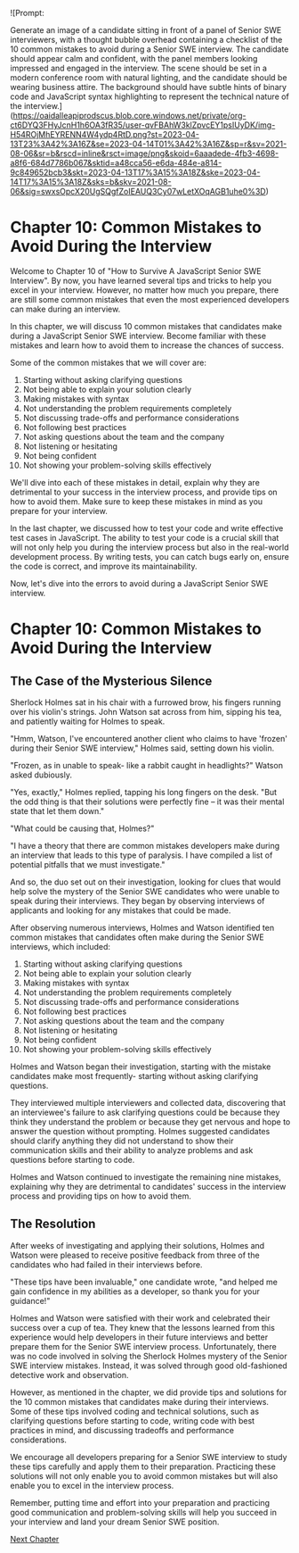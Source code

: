 ![Prompt:

Generate an image of a candidate sitting in front of a panel of Senior SWE interviewers, with a thought bubble overhead containing a checklist of the 10 common mistakes to avoid during a Senior SWE interview. The candidate should appear calm and confident, with the panel members looking impressed and engaged in the interview. The scene should be set in a modern conference room with natural lighting, and the candidate should be wearing business attire. The background should have subtle hints of binary code and JavaScript syntax highlighting to represent the technical nature of the interview.](https://oaidalleapiprodscus.blob.core.windows.net/private/org-ct6DYQ3FHyJcnH1h6OA3fR35/user-qvFBAhW3klZpvcEY1psIUyDK/img-H54ROjMhEYRENN4W4ydp4RtD.png?st=2023-04-13T23%3A42%3A16Z&se=2023-04-14T01%3A42%3A16Z&sp=r&sv=2021-08-06&sr=b&rscd=inline&rsct=image/png&skoid=6aaadede-4fb3-4698-a8f6-684d7786b067&sktid=a48cca56-e6da-484e-a814-9c849652bcb3&skt=2023-04-13T17%3A15%3A18Z&ske=2023-04-14T17%3A15%3A18Z&sks=b&skv=2021-08-06&sig=swxsOpcX20UgSQgfZoIEAUQ3Cy07wLetXOqAGB1uhe0%3D)


# Chapter 10: Common Mistakes to Avoid During the Interview

Welcome to Chapter 10 of "How to Survive A JavaScript Senior SWE Interview". By now, you have learned several tips and tricks to help you excel in your interview. However, no matter how much you prepare, there are still some common mistakes that even the most experienced developers can make during an interview.

In this chapter, we will discuss 10 common mistakes that candidates make during a JavaScript Senior SWE interview. Become familiar with these mistakes and learn how to avoid them to increase the chances of success.

Some of the common mistakes that we will cover are:

1. Starting without asking clarifying questions
2. Not being able to explain your solution clearly
3. Making mistakes with syntax
4. Not understanding the problem requirements completely
5. Not discussing trade-offs and performance considerations
6. Not following best practices
7. Not asking questions about the team and the company
8. Not listening or hesitating
9. Not being confident
10. Not showing your problem-solving skills effectively

We'll dive into each of these mistakes in detail, explain why they are detrimental to your success in the interview process, and provide tips on how to avoid them. Make sure to keep these mistakes in mind as you prepare for your interview.

In the last chapter, we discussed how to test your code and write effective test cases in JavaScript. The ability to test your code is a crucial skill that will not only help you during the interview process but also in the real-world development process. By writing tests, you can catch bugs early on, ensure the code is correct, and improve its maintainability.

Now, let's dive into the errors to avoid during a JavaScript Senior SWE interview.
# Chapter 10: Common Mistakes to Avoid During the Interview

## The Case of the Mysterious Silence

Sherlock Holmes sat in his chair with a furrowed brow, his fingers running over his violin's strings. John Watson sat across from him, sipping his tea, and patiently waiting for Holmes to speak.

"Hmm, Watson, I've encountered another client who claims to have 'frozen' during their Senior SWE interview," Holmes said, setting down his violin.

"Frozen, as in unable to speak- like a rabbit caught in headlights?" Watson asked dubiously.

"Yes, exactly," Holmes replied, tapping his long fingers on the desk. "But the odd thing is that their solutions were perfectly fine – it was their mental state that let them down."

"What could be causing that, Holmes?"

"I have a theory that there are common mistakes developers make during an interview that leads to this type of paralysis. I have compiled a list of potential pitfalls that we must investigate."

And so, the duo set out on their investigation, looking for clues that would help solve the mystery of the Senior SWE candidates who were unable to speak during their interviews. They began by observing interviews of applicants and looking for any mistakes that could be made.

After observing numerous interviews, Holmes and Watson identified ten common mistakes that candidates often make during the Senior SWE interviews, which included:

1. Starting without asking clarifying questions
2. Not being able to explain your solution clearly
3. Making mistakes with syntax
4. Not understanding the problem requirements completely
5. Not discussing trade-offs and performance considerations
6. Not following best practices
7. Not asking questions about the team and the company
8. Not listening or hesitating
9. Not being confident
10. Not showing your problem-solving skills effectively

Holmes and Watson began their investigation, starting with the mistake candidates make most frequently- starting without asking clarifying questions.

They interviewed multiple interviewers and collected data, discovering that an interviewee's failure to ask clarifying questions could be because they think they understand the problem or because they get nervous and hope to answer the question without prompting. Holmes suggested candidates should clarify anything they did not understand to show their communication skills and their ability to analyze problems and ask questions before starting to code.

Holmes and Watson continued to investigate the remaining nine mistakes, explaining why they are detrimental to candidates' success in the interview process and providing tips on how to avoid them.

## The Resolution

After weeks of investigating and applying their solutions, Holmes and Watson were pleased to receive positive feedback from three of the candidates who had failed in their interviews before.

"These tips have been invaluable," one candidate wrote, "and helped me gain confidence in my abilities as a developer, so thank you for your guidance!"

Holmes and Watson were satisfied with their work and celebrated their success over a cup of tea. They knew that the lessons learned from this experience would help developers in their future interviews and better prepare them for the Senior SWE interview process.
Unfortunately, there was no code involved in solving the Sherlock Holmes mystery of the Senior SWE interview mistakes. Instead, it was solved through good old-fashioned detective work and observation.

However, as mentioned in the chapter, we did provide tips and solutions for the 10 common mistakes that candidates make during their interviews. Some of these tips involved coding and technical solutions, such as clarifying questions before starting to code, writing code with best practices in mind, and discussing tradeoffs and performance considerations. 

We encourage all developers preparing for a Senior SWE interview to study these tips carefully and apply them to their preparation. Practicing these solutions will not only enable you to avoid common mistakes but will also enable you to excel in the interview process.

Remember, putting time and effort into your preparation and practicing good communication and problem-solving skills will help you succeed in your interview and land your dream Senior SWE position.


[Next Chapter](11_Chapter11.md)